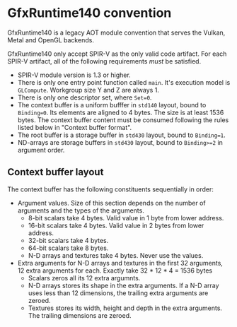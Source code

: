 # GfxRuntime140 convention

GfxRuntime140 is a legacy AOT module convention that serves the Vulkan, Metal and OpenGL backends.

GfxRuntime140 only accept SPIR-V as the only valid code artifact. For each SPIR-V artifact, all of the following requirements *must* be satisfied.

- SPIR-V module version is 1.3 or higher.
- There is only one entry point function called `main`. It's execution model is `GLCompute`. Workgroup size Y and Z are always 1.
- There is only one descriptor set, where `Set=0`.
- The context buffer is a uniform bufffer in `std140` layout, bound to `Binding=0`. Its elements are aligned to 4 bytes. The size is at least 1536 bytes. The context buffer content must be consumed following the rules listed below in "Context buffer format".
- The root buffer is a storage buffer in `std430` layout, bound to `Binding=1`.
- ND-arrays are storage buffers in `std430` layout, bound to `Binding>=2` in argument order.

## Context buffer layout

The context buffer has the following constituents sequentially in order:

- Argument values. Size of this section depends on the number of arguments and the types of the arguments.
  - 8-bit scalars take 4 bytes. Valid value in 1 byte from lower address.
  - 16-bit scalars take 4 bytes. Valid value in 2 bytes from lower address.
  - 32-bit scalars take 4 bytes.
  - 64-bit scalars take 8 bytes.
  - N-D arrays and textures take 4 bytes. Never use the values.
- Extra arguments for N-D arrays and textures in the first 32 arguments, 12 extra arguments for each. Exactly take 32 * 12 * 4 = 1536 bytes
  - Scalars zeros all its 12 extra argumnts.
  - N-D arrays stores its shape in the extra arguments. If a N-D array uses less than 12 dimensions, the trailing extra arguments are zeroed.
  - Textures stores its width, height and depth in the extra arguments. The trailing dimensions are zeroed.

